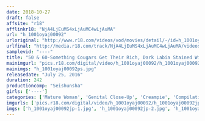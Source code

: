 ```yaml
---
date: 2018-10-27
draft: false
affsite: "r18"
afflinkr18: "NjA4LjEuMS4xLjAuMC4wLjAuMA"
url: "h_1001oyaj00092"
urloriginal: "http://www.r18.com/videos/vod/movies/detail/-/id=h_1001oyaj00092"
urlfinal: "http://media.r18.com/track/NjA4LjEuMS4xLjAuMC4wLjAuMA/videos/vod/movies/detail/-/id=h_1001oyaj00092"
samplevid: "----"
title: "50 & 60-Something Cougars Get Their Rich, Dark Labia Stained With Creamy Cum 40 Mature Girls, 4 Hours"
mainimgurl: "pics.r18.com/digital/video/h_1001oyaj00092/h_1001oyaj00092ps.jpg"
mainimgs: "h_1001oyaj00092ps.jpg"
releasedate: "July 25, 2016"
duration: 242
productioncomp: "Seishunsha"
girls: ['----']
categories: ['Mature Woman', 'Genital Close-Up', 'Creampie', 'Compilation', 'Over 4 Hours']
imgurls: ['pics.r18.com/digital/video/h_1001oyaj00092/h_1001oyaj00092jp-1.jpg', 'pics.r18.com/digital/video/h_1001oyaj00092/h_1001oyaj00092jp-2.jpg', 'pics.r18.com/digital/video/h_1001oyaj00092/h_1001oyaj00092jp-3.jpg', 'pics.r18.com/digital/video/h_1001oyaj00092/h_1001oyaj00092jp-4.jpg', 'pics.r18.com/digital/video/h_1001oyaj00092/h_1001oyaj00092jp-5.jpg', 'pics.r18.com/digital/video/h_1001oyaj00092/h_1001oyaj00092jp-6.jpg', 'pics.r18.com/digital/video/h_1001oyaj00092/h_1001oyaj00092jp-7.jpg', 'pics.r18.com/digital/video/h_1001oyaj00092/h_1001oyaj00092jp-8.jpg', 'pics.r18.com/digital/video/h_1001oyaj00092/h_1001oyaj00092jp-9.jpg', 'pics.r18.com/digital/video/h_1001oyaj00092/h_1001oyaj00092jp-10.jpg', 'pics.r18.com/digital/video/h_1001oyaj00092/h_1001oyaj00092jp-11.jpg', 'pics.r18.com/digital/video/h_1001oyaj00092/h_1001oyaj00092jp-12.jpg', 'pics.r18.com/digital/video/h_1001oyaj00092/h_1001oyaj00092jp-13.jpg', 'pics.r18.com/digital/video/h_1001oyaj00092/h_1001oyaj00092jp-14.jpg', 'pics.r18.com/digital/video/h_1001oyaj00092/h_1001oyaj00092jp-15.jpg', 'pics.r18.com/digital/video/h_1001oyaj00092/h_1001oyaj00092jp-16.jpg', 'pics.r18.com/digital/video/h_1001oyaj00092/h_1001oyaj00092jp-17.jpg', 'pics.r18.com/digital/video/h_1001oyaj00092/h_1001oyaj00092jp-18.jpg', 'pics.r18.com/digital/video/h_1001oyaj00092/h_1001oyaj00092jp-19.jpg', 'pics.r18.com/digital/video/h_1001oyaj00092/h_1001oyaj00092jp-20.jpg']
imgs: ['h_1001oyaj00092jp-1.jpg', 'h_1001oyaj00092jp-2.jpg', 'h_1001oyaj00092jp-3.jpg', 'h_1001oyaj00092jp-4.jpg', 'h_1001oyaj00092jp-5.jpg', 'h_1001oyaj00092jp-6.jpg', 'h_1001oyaj00092jp-7.jpg', 'h_1001oyaj00092jp-8.jpg', 'h_1001oyaj00092jp-9.jpg', 'h_1001oyaj00092jp-10.jpg', 'h_1001oyaj00092jp-11.jpg', 'h_1001oyaj00092jp-12.jpg', 'h_1001oyaj00092jp-13.jpg', 'h_1001oyaj00092jp-14.jpg', 'h_1001oyaj00092jp-15.jpg', 'h_1001oyaj00092jp-16.jpg', 'h_1001oyaj00092jp-17.jpg', 'h_1001oyaj00092jp-18.jpg', 'h_1001oyaj00092jp-19.jpg', 'h_1001oyaj00092jp-20.jpg']
---
```


